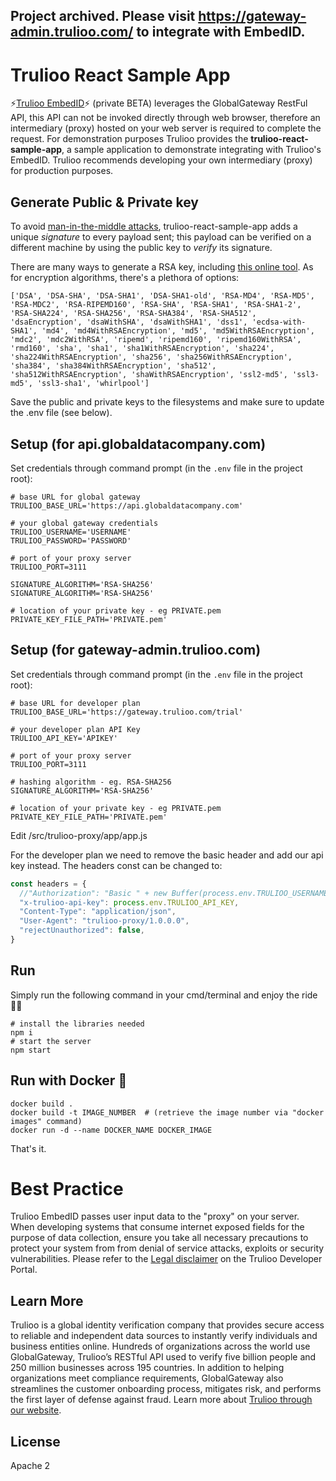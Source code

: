 ## Project archived. Please visit https://gateway-admin.trulioo.com/ to integrate with EmbedID.

# Trulioo React Sample App

⚡[Trulioo EmbedID](https://github.com/Trulioo/trulioo-react)⚡ (private BETA) leverages the GlobalGateway RestFul API, this API can not be invoked directly through web browser, therefore an intermediary (proxy) hosted on your web server is required to complete the request. For demonstration purposes Trulioo provides the **trulioo-react-sample-app**, a sample application to demonstrate integrating with Trulioo's EmbedID. Trulioo recommends developing your own intermediary (proxy) for production purposes.

## Generate Public & Private key
To avoid [man-in-the-middle attacks](https://en.wikipedia.org/wiki/Man-in-the-middle_attack), trulioo-react-sample-app adds a unique _signature_ to every payload sent; this payload can be verified on a different machine by using the public key to _verify_ its signature.

There are many ways to generate a RSA key, including [this online tool](http://travistidwell.com/jsencrypt/demo/). As for encryption algorithms, there's  a plethora of options:

```
['DSA', 'DSA-SHA', 'DSA-SHA1', 'DSA-SHA1-old', 'RSA-MD4', 'RSA-MD5', 'RSA-MDC2', 'RSA-RIPEMD160', 'RSA-SHA', 'RSA-SHA1', 'RSA-SHA1-2', 'RSA-SHA224', 'RSA-SHA256', 'RSA-SHA384', 'RSA-SHA512', 'dsaEncryption', 'dsaWithSHA', 'dsaWithSHA1', 'dss1', 'ecdsa-with-SHA1', 'md4', 'md4WithRSAEncryption', 'md5', 'md5WithRSAEncryption', 'mdc2', 'mdc2WithRSA', 'ripemd', 'ripemd160', 'ripemd160WithRSA', 'rmd160', 'sha', 'sha1', 'sha1WithRSAEncryption', 'sha224', 'sha224WithRSAEncryption', 'sha256', 'sha256WithRSAEncryption', 'sha384', 'sha384WithRSAEncryption', 'sha512', 'sha512WithRSAEncryption', 'shaWithRSAEncryption', 'ssl2-md5', 'ssl3-md5', 'ssl3-sha1', 'whirlpool']
  ```

Save the public and private keys to the filesystems and make sure to update the .env file (see below).

## Setup (for api.globaldatacompany.com)
Set credentials through command prompt (in the `.env` file in the project root):

```
# base URL for global gateway
TRULIOO_BASE_URL='https://api.globaldatacompany.com'

# your global gateway credentials
TRULIOO_USERNAME='USERNAME'
TRULIOO_PASSWORD='PASSWORD'

# port of your proxy server
TRULIOO_PORT=3111

SIGNATURE_ALGORITHM='RSA-SHA256'
SIGNATURE_ALGORITHM='RSA-SHA256'

# location of your private key - eg PRIVATE.pem
PRIVATE_KEY_FILE_PATH='PRIVATE.pem'
```

## Setup (for gateway-admin.trulioo.com)
Set credentials through command prompt (in the `.env` file in the project root):

```
# base URL for developer plan
TRULIOO_BASE_URL='https://gateway.trulioo.com/trial'

# your developer plan API Key
TRULIOO_API_KEY='APIKEY'

# port of your proxy server
TRULIOO_PORT=3111

# hashing algorithm - eg. RSA-SHA256
SIGNATURE_ALGORITHM='RSA-SHA256'

# location of your private key - eg PRIVATE.pem
PRIVATE_KEY_FILE_PATH='PRIVATE.pem'
```

Edit /src/trulioo-proxy/app/app.js

For the developer plan we need to remove the basic header and add our api key instead. The headers const can be changed to:

```javascript
const headers = {
  //"Authorization": "Basic " + new Buffer(process.env.TRULIOO_USERNAME + ':' + process.env.TRULIOO_PASSWORD).toString("base64"),
  "x-trulioo-api-key": process.env.TRULIOO_API_KEY,
  "Content-Type": "application/json",
  "User-Agent": "trulioo-proxy/1.0.0.0",
  "rejectUnauthorized": false,
}
```

## Run
Simply run the following command in your cmd/terminal and enjoy the ride 🎢🚀

```
# install the libraries needed
npm i
# start the server
npm start
```

## Run with Docker 🐳

```
docker build . 
docker build -t IMAGE_NUMBER  # (retrieve the image number via "docker images" command)
docker run -d --name DOCKER_NAME DOCKER_IMAGE
```

That's it.

# Best Practice

Trulioo EmbedID passes user input data to the "proxy" on your server. When developing systems that consume internet exposed fields for the purpose of data collection, ensure you take all necessary precautions to protect your system from from denial of service attacks, exploits or security vulnerabilities. Please refer to the [Legal disclaimer](https://developer.trulioo.com/docs/legal) on the Trulioo Developer Portal.

## Learn More

Trulioo is a global identity verification company that provides secure access to reliable and independent data sources to instantly verify individuals and business entities online. Hundreds of organizations across the world use GlobalGateway, Trulioo’s RESTful API used to verify five billion people and 250 million businesses across 195 countries. In addition to helping organizations meet compliance requirements, GlobalGateway also streamlines the customer onboarding process, mitigates risk, and performs the first layer of defense against fraud. Learn more about [Trulioo through our website](https://www.trulioo.com/). 

## License

Apache 2
